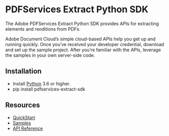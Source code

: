 PDFServices Extract Python SDK
=======================

The Adobe PDFServices Extract Python SDK provides APIs for extracting elements and renditions from PDFs.

Adobe Document Cloud’s simple cloud-based APIs help you get up and running quickly. Once you’ve received your developer credential, download and set up the sample project. After you’re familiar with the APIs, leverage the samples in your own server-side code.

Installation
------------

* Install [Python](https://www.python.org/) 3.6 or higher. 
* pip install pdfservices-extract-sdk

Resources
------------

* [QuickStart](https://opensource.adobe.com/pdftools-sdk-docs/beta/extract/index.html#)
* [Samples](https://github.com/adobe/pdfservices-extract-python-sdk-samples)
* [API Reference](https://opensource.adobe.com/pdfservices-extract-python-sdk-samples/apidocs/index.html)
